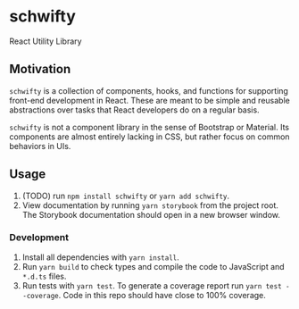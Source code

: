 # schwifty

React Utility Library

## Motivation

`schwifty` is a collection of components, hooks, and
functions for supporting front-end development in React.
These are meant to be simple and reusable abstractions
over tasks that React developers do on a regular basis.

`schwifty` is not a component library in the sense of
Bootstrap or Material. Its components are almost entirely
lacking in CSS, but rather focus on common behaviors
in UIs.


## Usage
1. (TODO) run `npm install schwifty` or `yarn add schwifty`.
2. View documentation by running `yarn storybook` from the project root.
The Storybook documentation should open in a new browser window.


### Development
1. Install all dependencies with `yarn install`.
2. Run `yarn build` to check types and compile the
code to JavaScript and `*.d.ts` files.
3. Run tests with `yarn test`. To generate a coverage report
run `yarn test --coverage`. Code in this repo should have
close to 100% coverage.
